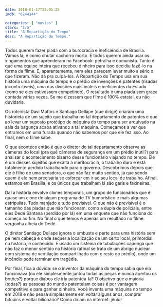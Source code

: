 ```yaml
---
date: 2018-01-17T23:05:25
imdb: "6244144"

categories: [ "movies" ]
stars: "2/5"
title: "A Repartição do Tempo"
desc: "A Repartição do Tempo."
---
```

Todos querem fazer piada com a burocracia e ineficiência de Brasília. Vamos lá, é como chutar cachorro morto. E todos querem ainda usar os xingamentos que aprenderam no Facebook: petralha e comunista. Tanto é que uma equipe inteira que recebeu dinheiro para isso decidiu fazê-lo na forma de filme. E, aparentemente, nem eles parecem levar muito a sério o que fizeram. Não dá pra culpá-los. A Repartição do Tempo usa em sua história uma máquina do tempo e o prédio de invenções e patentes (risadas incontroláveis), uma das divisões mais inúteis e ineficientes do Estado (como se eles estivessem competindo). O resultado é uma piada sem graça contada várias vezes. Se me dizessem que filme é 100% estatal, eu não duvidaria.

Os roteirista Davi Mattos e Santiago Dellape (que dirige) criaram uma historieta de um sujeito que trabalha no tal departamento de patentes e que ao levar um suposto protótipo de máquina do tempo para ser arquivado na sala da bagunça acaba ativando a tal máquina. Começamos a ver que entramos em uma furada quando não sabemos por que ele fez isso. Ao final, nem o filme sabe.

O que acontece então é que o diretor do tal departamento observa as câmeras do local (pra quê câmeras de segurança em um prédio inútil?) para analisar o acontecimento bizarro desse funcionário viajando no tempo. Ele é um desses sujeitos que exalta a meritocracia, o trabalho duro e está totalmente perdido trabalhando para o governo. Descobrimos depois que ele é filho de uma senadora, o que não faz muito sentido, já que sendo quem é ele nem precisaria se esforçar em ir ao seu local de trabalho. Afinal, estamos em Brasília, e os únicos que trabalham lá são garis e faxineiras.

Daí a história envolve clones temporais, um grupo de funcionários que é quase um clone de algum programa de TV humorístico e mais algumas estripulias. Tudo manjado e tudo previsível. O que não é previsível é o tamanho das piadas que não funcionam, como a dupla de policiais, entre eles Dedé Santana (perdido por lá) em uma enquete que não funciona do começo ao fim. No final o que temos é apenas um resultado no filme: vergonha alheia do Dedé.

O diretor Santiago Dellape ignora o embuste e parte para uma história sem pé nem cabeça e onde sequer a localização de um certo local, primordial na história, é conhecido. É usado um sistema de tubulações capenga que não faz o menor sentido na história (afinal se trata de um abrigo nuclear com sistema de ventilação compartilhado com o resto do prédio), onde um incêndio pode terminar em tragédia.

Por final, fica a dúvida: se o inventor da máquina do tempo sabia que ela funcionava (ou ele simplesmente juntou todas as peças e nunca apertou os botões?) porque diabos ele iria patenteá-la? O objetivo que a maioria (todas?) as pessoas do mundo patenteiam coisas é por vantagem competitiva e para ganhar dinheiro. Você inventa uma máquina no tempo em 2018 e não pensa simplesmente em voltar alguns anos, comprar bitcoins e voltar bilionário? Como diriam na internet: jênio!
